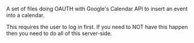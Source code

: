 A set of files doing OAUTH with Google's Calendar API to insert an event into a calendar.

This requires the user to log in first. If you need to NOT have this happen then you need to do all of this server-side.

